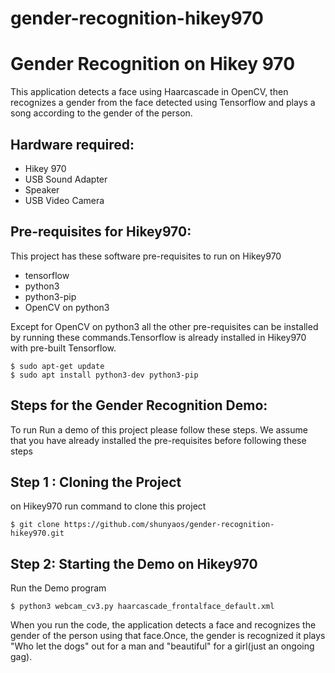 # gender-recognition-hikey970

Gender Recognition on Hikey 970
===============================
This application detects a face using Haarcascade in OpenCV, then recognizes a gender from the face detected using Tensorflow and plays a song according to the gender of the person.

Hardware required:
------------------

  * Hikey 970
  * USB Sound Adapter
  * Speaker 
  * USB Video Camera

Pre-requisites for Hikey970:
----------------------------
This project has these software pre-requisites to run on Hikey970

  * tensorflow
  * python3
  * python3-pip
  * OpenCV on python3
  
Except for OpenCV on python3 all the other pre-requisites can be installed by running these commands.Tensorflow is already installed in Hikey970 with pre-built Tensorflow.

```
$ sudo apt-get update
$ sudo apt install python3-dev python3-pip
```

Steps for the Gender Recognition Demo:
---------------------------------------
To run Run a demo of this project please follow these steps.
We assume that you have already installed the pre-requisites before following these steps

Step 1 : Cloning the Project
----------------------------
on Hikey970 run command to clone this project
```
$ git clone https://github.com/shunyaos/gender-recognition-hikey970.git
```
Step 2: Starting the Demo on Hikey970
-------------------------------------
Run the Demo program
```
$ python3 webcam_cv3.py haarcascade_frontalface_default.xml
```
When you run the code, the application detects a face and recognizes the gender of the person using that face.Once, the gender is recognized it plays "Who let the dogs" out for a man and "beautiful" for a girl(just an ongoing gag). 

